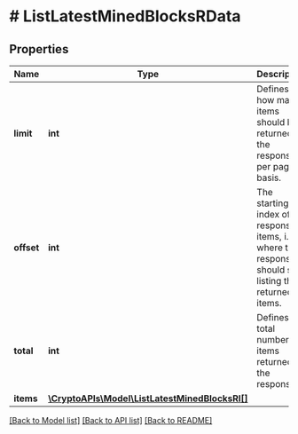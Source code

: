 # # ListLatestMinedBlocksRData

## Properties

Name | Type | Description | Notes
------------ | ------------- | ------------- | -------------
**limit** | **int** | Defines how many items should be returned in the response per page basis. |
**offset** | **int** | The starting index of the response items, i.e. where the response should start listing the returned items. |
**total** | **int** | Defines the total number of items returned in the response. |
**items** | [**\CryptoAPIs\Model\ListLatestMinedBlocksRI[]**](ListLatestMinedBlocksRI.md) |  |

[[Back to Model list]](../../README.md#models) [[Back to API list]](../../README.md#endpoints) [[Back to README]](../../README.md)
